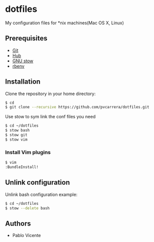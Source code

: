 dotfiles
========

My configuration files for *nix machines(Mac OS X, Linux)

## Prerequisites

* [Git](http://git-scm.com/)
* [Hub](https://github.com/github/hub)
* [GNU stow](http://www.gnu.org/software/stow/)
* [rbenv](https://github.com/sstephenson/rbenv)

## Installation

Clone the repository in your home directory:

```sh
$ cd
$ git clone --recursive https://github.com/pvcarrera/dotfiles.git
```

Use stow to sym link the conf files you need

```sh
$ cd ~/dotfiles
$ stow bash
$ stow git
$ stow vim
```

### Install Vim plugins

```sh
$ vim
:BundleInstall!
```

## Unlink configuration

Unlink bash configuration example:

```sh
$ cd ~/dotfiles
$ stow --delete bash
```

## Authors

- Pablo Vicente


